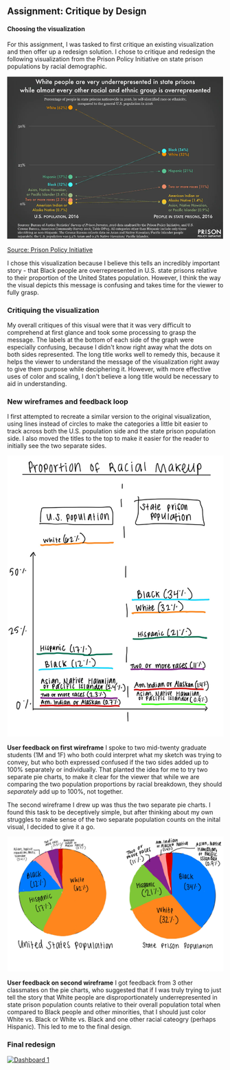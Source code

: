 ## Assignment: Critique by Design

#### Choosing the visualization
For this assignment, I was tasked to first critique an existing visualization and then offer up a redesign solution. I chose to critique and redesign the following visualization from the Prison Policy Initiative on state prison populations by racial demographic. 

![Visualization to be critiqued](Visualization.png)

[Source: Prison Policy Initiative](https://www.prisonpolicy.org/reports/beyondthecount.html)

I chose this visualization because I believe this tells an incredibly important story - that Black people are overrepresented in U.S. state prisons relative to their proportion of the United States population. However, I think the way the visual depicts this message is confusing and takes time for the viewer to fully grasp. 

### Critiquing the visualization
My overall critiques of this visual were that it was very difficult to comprehend at first glance and took some processing to grasp the message. The labels at the bottom of each side of the graph were especially confusing, because I didn't know right away what the dots on both sides represented.  The long title works well to remedy this, because it helps the viewer to understand the message of the visualization right away to give them purpose while deciphering it. However, with more effective uses of color and scaling, I don't believe a long title would be necessary to aid in understanding. 

### New wireframes and feedback loop
I first attempted to recreate a similar version to the original visualization, using lines instead of circles to make the categories a little bit easier to track across both the U.S. population side and the state prison population side. I also moved the titles to the top to make it easier for the reader to initially see the two separate sides. 

![Wireframe1](Wireframe1.jpg)

**User feedback on first wireframe**
I spoke to two mid-twenty graduate students (1M and 1F) who both could interpret what my sketch was trying to convey, but who both expressed confused if the two sides added up to 100% separately or individually. That planted the idea for me to try two separate pie charts, to make it clear for the viewer that while we are comparing the two population proportions by racial breakdown, they should *separately* add up to 100%, not together.

The second wireframe I drew up was thus the two separate pie charts. I found this task to be deceptively simple, but after thinking about my own struggles to make sense of the two separate population counts on the inital visual, I decided to give it a go. 

![Wireframe2](Wireframe2.jpg)

**User feedback on second wireframe**
I got feedback from 3 other classmates on the pie charts, who suggested that if I was truly trying to just tell the story that White people are disproportionately underrepresented in state prison population counts relative to their overall population total when compared to Black people and other minorities, that I should just color White vs. Black or White vs. Black and one other racial cateogry (perhaps Hispanic). This led to me to the final design.

### Final redesign
<div class='tableauPlaceholder' id='viz1668407698456' style='position: relative'><noscript><a href='#'><img alt='Dashboard 1 ' src='https:&#47;&#47;public.tableau.com&#47;static&#47;images&#47;Da&#47;DataVizandRedesign&#47;Dashboard1&#47;1_rss.png' style='border: none' /></a></noscript><object class='tableauViz'  style='display:none;'><param name='host_url' value='https%3A%2F%2Fpublic.tableau.com%2F' /> <param name='embed_code_version' value='3' /> <param name='site_root' value='' /><param name='name' value='DataVizandRedesign&#47;Dashboard1' /><param name='tabs' value='no' /><param name='toolbar' value='yes' /><param name='static_image' value='https:&#47;&#47;public.tableau.com&#47;static&#47;images&#47;Da&#47;DataVizandRedesign&#47;Dashboard1&#47;1.png' /> <param name='animate_transition' value='yes' /><param name='display_static_image' value='yes' /><param name='display_spinner' value='yes' /><param name='display_overlay' value='yes' /><param name='display_count' value='yes' /><param name='language' value='en-US' /></object></div>                
<script type='text/javascript'>                    
  var divElement = document.getElementById('viz1668407698456');                    
  var vizElement = divElement.getElementsByTagName('object')[0];                    
  if ( divElement.offsetWidth > 800 ) 
  { vizElement.style.width='1000px';vizElement.style.height='827px';} 
  else if ( divElement.offsetWidth > 500 ) { 
  vizElement.style.width='1000px';vizElement.style.height='827px';} 
  else { vizElement.style.width='100%';vizElement.style.height='727px';}                     
  var scriptElement = document.createElement('script');                    
  scriptElement.src = 'https://public.tableau.com/javascripts/api/viz_v1.js';                    
  vizElement.parentNode.insertBefore(scriptElement, vizElement);                
</script>
